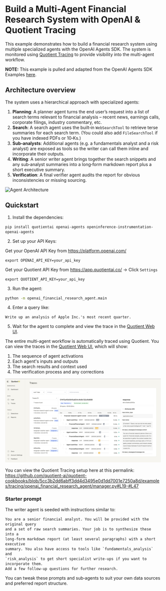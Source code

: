 # Build a Multi-Agent Financial Research System with OpenAI & Quotient Tracing

This example demonstrates how to build a financial research system using multiple specialized agents with the OpenAI Agents SDK. The system is monitored using [Quotient Tracing](https://docs.quotientai.co/data-collection/traces) to provide visibility into the multi-agent workflow.

**NOTE:** This example is pulled and adapted from the OpenAI Agents SDK Examples [here](https://github.com/openai/openai-agents-python/tree/main/examples/financial_research_agent).


## Architecture overview
The system uses a hierarchical approach with specialized agents:

1. **Planning**: A planner agent turns the end user’s request into a list of search terms relevant to financial analysis – recent news, earnings calls, corporate filings, industry commentary, etc.
2. **Search**: A search agent uses the built‑in `WebSearchTool` to retrieve terse summaries for each search term. (You could also add `FileSearchTool` if you have indexed PDFs or 10‑Ks.)
3. **Sub‑analysts**: Additional agents (e.g. a fundamentals analyst and a risk analyst) are exposed as tools so the writer can call them inline and incorporate their outputs.
4. **Writing**: A senior writer agent brings together the search snippets and any sub‑analyst summaries into a long‑form markdown report plus a short executive summary.
5. **Verification**: A final verifier agent audits the report for obvious inconsistencies or missing sourcing.

![Agent Architecture](./openai_financial_research_agent/agent-arch.png)

## Quickstart

1. Install the dependencies:

```
pip install quotientai openai-agents openinference-instrumentation-openai-agents
```

2. Set up your API Keys:

Get your OpenAI API Key from https://platform.openai.com/
```
export OPENAI_API_KEY=your_api_key
```

Get your Quotient API Key from https://app.quotientai.co/ -> Click `Settings`
```
export QUOTIENT_API_KEY=your_api_key
```

3. Run the agent:

```bash
python -m openai_financial_research_agent.main
```

4. Enter a query like:

```
Write up an analysis of Apple Inc.'s most recent quarter.
```

5. Wait for the agent to complete and view the trace in the [Quotient Web UI](https://app.quotientai.co/traces).

The entire multi-agent workflow is automatically traced using Quotient. You can view the traces in the [Quotient Web UI](https://app.quotientai.co/traces), which will show:

1. The sequence of agent activations
2. Each agent's inputs and outputs
3. The search results and context used
4. The verification process and any corrections

![Quotient Web UI](openai-multiagent-traces.png)

You can view the Quotient Tracing setup here at this permalink: https://github.com/quotient-ai/quotient-cookbooks/blob/5cc3b2dd6abff3dd4d3495e0d1dd7001e7250a8d/examples/tracing/openai_financial_research_agent/manager.py#L19-#L47

### Starter prompt

The writer agent is seeded with instructions similar to:

```
You are a senior financial analyst. You will be provided with the original query
and a set of raw search summaries. Your job is to synthesize these into a
long‑form markdown report (at least several paragraphs) with a short executive
summary. You also have access to tools like `fundamentals_analysis` and
`risk_analysis` to get short specialist write‑ups if you want to incorporate them.
Add a few follow‑up questions for further research.
```

You can tweak these prompts and sub‑agents to suit your own data sources and preferred report structure.